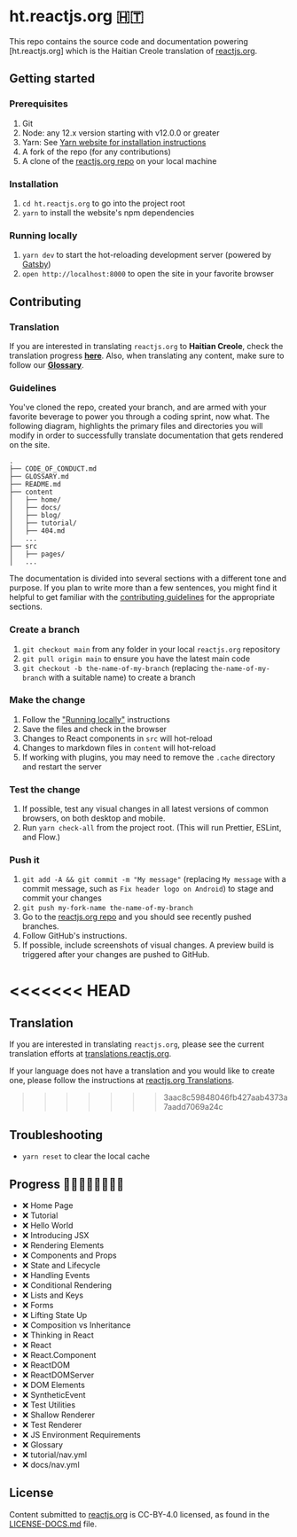 # ht.reactjs.org 🇭🇹

This repo contains the source code and documentation powering [ht.reactjs.org] which is the Haitian Creole translation of [reactjs.org](https://reactjs.org).

## Getting started

### Prerequisites

1. Git
1. Node: any 12.x version starting with v12.0.0 or greater
1. Yarn: See [Yarn website for installation instructions](https://yarnpkg.com/lang/en/docs/install/)
1. A fork of the repo (for any contributions)
1. A clone of the [reactjs.org repo](https://github.com/reactjs/reactjs.org) on your local machine

### Installation

1. `cd ht.reactjs.org` to go into the project root
1. `yarn` to install the website's npm dependencies

### Running locally

1. `yarn dev` to start the hot-reloading development server (powered by [Gatsby](https://www.gatsbyjs.org))
1. `open http://localhost:8000` to open the site in your favorite browser

## Contributing


### Translation

If you are interested in translating `reactjs.org` to **Haitian Creole**, check the translation progress **[here](https://github.com/reactjs/ht.reactjs.org/issues/1)**. Also, when translating any content, make sure to follow our **[Glossary](GLOSSARY.md)**.

### Guidelines
You've cloned the repo, created your branch, and are armed with your favorite beverage to power you through a coding sprint, now what. The following diagram, highlights the primary files and directories you will modify in order to successfully translate documentation that gets rendered on the site.

```
.
├── CODE_OF_CONDUCT.md
├── GLOSSARY.md
├── README.md
├── content
│   ├── home/
│   ├── docs/
│   ├── blog/
│   ├── tutorial/
│   ├── 404.md
│   ...
├── src
│   ├── pages/
│   ...
```

The documentation is divided into several sections with a different tone and purpose. If you plan to write more than a few sentences, you might find it helpful to get familiar with the [contributing guidelines](https://github.com/reactjs/reactjs.org/blob/main/CONTRIBUTING.md#guidelines-for-text) for the appropriate sections.

### Create a branch

1. `git checkout main` from any folder in your local `reactjs.org` repository
1. `git pull origin main` to ensure you have the latest main code
1. `git checkout -b the-name-of-my-branch` (replacing `the-name-of-my-branch` with a suitable name) to create a branch

### Make the change

1. Follow the ["Running locally"](#running-locally) instructions
1. Save the files and check in the browser
  1. Changes to React components in `src` will hot-reload
  1. Changes to markdown files in `content` will hot-reload
  1. If working with plugins, you may need to remove the `.cache` directory and restart the server

### Test the change

1. If possible, test any visual changes in all latest versions of common browsers, on both desktop and mobile.
1. Run `yarn check-all` from the project root. (This will run Prettier, ESLint, and Flow.)

### Push it

1. `git add -A && git commit -m "My message"` (replacing `My message` with a commit message, such as `Fix header logo on Android`) to stage and commit your changes
1. `git push my-fork-name the-name-of-my-branch`
1. Go to the [reactjs.org repo](https://github.com/reactjs/reactjs.org) and you should see recently pushed branches.
1. Follow GitHub's instructions.
1. If possible, include screenshots of visual changes. A preview build is triggered after your changes are pushed to GitHub.

<<<<<<< HEAD
=======
## Translation

If you are interested in translating `reactjs.org`, please see the current translation efforts at [translations.reactjs.org](https://translations.reactjs.org/).


If your language does not have a translation and you would like to create one, please follow the instructions at [reactjs.org Translations](https://github.com/reactjs/reactjs.org-translation#translating-reactjsorg).

>>>>>>> 3aac8c59848046fb427aab4373a7aadd7069a24c
## Troubleshooting

- `yarn reset` to clear the local cache

## Progress 🚧👷🏼👷🏿👷‍♀️🚧

* ❌ Home Page
* ❌ Tutorial
* ❌ Hello World
* ❌ Introducing JSX
* ❌ Rendering Elements
* ❌ Components and Props
* ❌ State and Lifecycle
* ❌ Handling Events
* ❌ Conditional Rendering
* ❌ Lists and Keys
* ❌ Forms
* ❌ Lifting State Up
* ❌ Composition vs Inheritance
* ❌ Thinking in React
* ❌ React
* ❌ React.Component
* ❌ ReactDOM
* ❌ ReactDOMServer
* ❌ DOM Elements
* ❌ SyntheticEvent
* ❌ Test Utilities
* ❌ Shallow Renderer
* ❌ Test Renderer
* ❌ JS Environment Requirements
* ❌ Glossary
* ❌ tutorial/nav.yml
* ❌ docs/nav.yml

## License
Content submitted to [reactjs.org](https://reactjs.org/) is CC-BY-4.0 licensed, as found in the [LICENSE-DOCS.md](https://github.com/open-source-explorer/reactjs.org/blob/master/LICENSE-DOCS.md) file.
